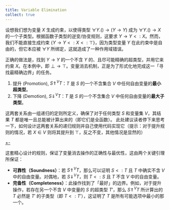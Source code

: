 ```yaml
---
title: Variable Elimination
collect: true
---
```


设想我们想为变量 $X$ 生成约束，以使得类型 $\forall Y. () \to (Y\to Y)$ 成为 $\forall Y. () \to X$ 的一个子类型。根据函数子类型的逆变/协变规则，这要求 $Y \to Y \lt: X$。然而，我们不能直接生成约束 $\{ Y \to Y \lt: X \lt: \top\}$，因为类型变量 $Y$ 在此约束中是自由的，但它本应被 $\forall Y$ 所绑定，这就造成了一种作用域错误。

正确的做法是，找到 $Y \to Y$ 的一个不含 $Y$ 的、且尽可能精确的超类型，并用它来约束 $X$。在本例中，即 $\bot \to \top$。变量消去机制，正是为了形式化地完成这一「寻找最精确边界」的任务。

1. 提升 (Promotion), $S \Uparrow^V T$：$T$ 是 $S$ 的一个不含集合 $V$ 中任何自由变量的**最小超类型**。
2. 下降 (Demotion), $S \Downarrow^V T$：$T$ 是 $S$ 的一个不含集合 $V$ 中任何自由变量的**最大子类型**。

这两套关系由一组递归的定则所定义，确保了对于任何类型 $S$ 和变量集 $V$，其结果 $T$ 都是唯一且总能被计算出来的（即它们是全函数）。
此处建议读者停下来思考一下，如何设计这两套关系的递归规则并自己使用代码实现它（提示：对于提升规则的情况，若 $X\in V$ 则将其提升到 $\top$，反之不变，其他情况是显然的）

[+-](/blog/lti/ve_rules.md#:embed)

这套精心设计的规则，保证了变量消去操作的正确性与最优性，这由两个关键引理所保证：

- **可靠性（Soundness）**：若 $S \Uparrow^V T$，那么可以证明 $S \lt: T$ 且 $T$ 中确实不含 $V$ 中的自由变量。对偶地，若 $S \Downarrow^V T$，则 $T \lt: S$ 且 $T$ 不含 $V$ 中的自由变量。
- **完备性（Completeness）**：此操作找到了「最好」的边界。例如，对于提升操作，若存在另一个不含 $V$ 中变量的 $S$ 的超类型 $T'$，那么 $S \Uparrow^V T$ 所计算出的 $T$ 必然是 $T'$ 的子类型（即 $T \lt: T'$），这证明了 $T$ 是所有可能选项中最小的那一个。
